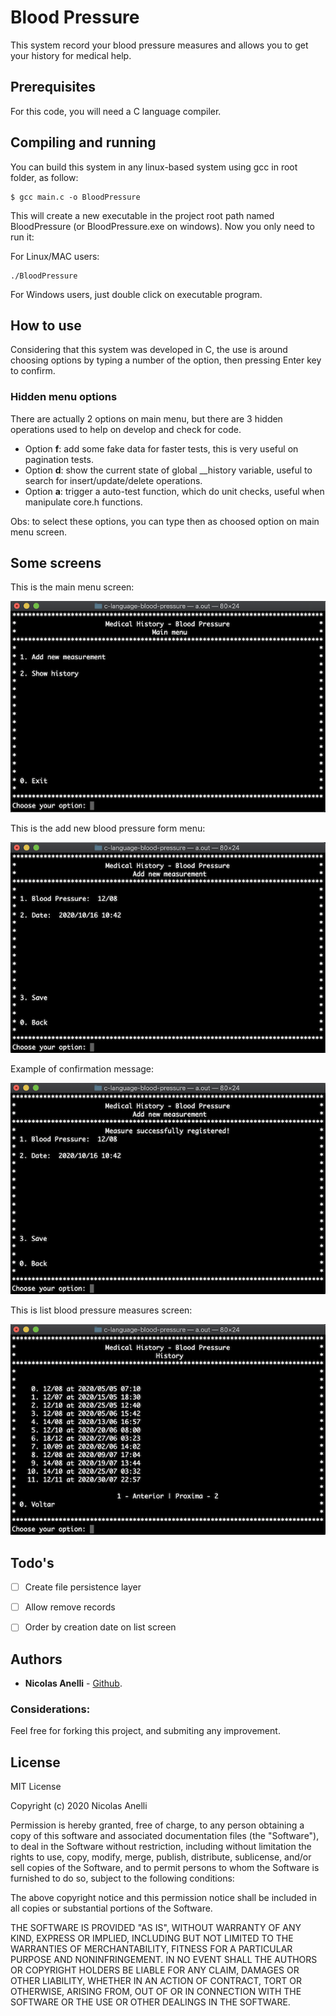 # Blood Pressure

This system record your blood pressure measures and allows you to get your history for medical help.

## Prerequisites

For this code, you will need a C language compiler.

## Compiling and running

You can build this system in any linux-based system using gcc in root folder, as follow:
```
$ gcc main.c -o BloodPressure
```

This will create a new executable in the project root path named BloodPressure (or BloodPressure.exe on windows). Now you only need to run it:

For Linux/MAC users:

```
./BloodPressure 
```

For Windows users, just double click on executable program.

## How to use

Considering that this system was developed in C, the use is around choosing options by typing a number of the option, then pressing Enter key to confirm.

### Hidden menu options

There are actually 2 options on main menu, but there are 3 hidden operations used to help on develop and check for code.

- Option **f**: add some fake data for faster tests, this is very useful on pagination tests.
- Option **d**: show the current state of global __history variable, useful to search for insert/update/delete operations.
- Option **a**: trigger a auto-test function, which do unit checks, useful when manipulate core.h functions.

Obs: to select these options, you can type then as choosed option on main menu screen.

## Some screens

This is the main menu screen:

![Main Menu](./.github/images/main_menu.png)


This is the add new blood pressure form menu:

![Register new blood pressure](./.github/images/add_menu.png)


Example of confirmation message:

![Register new blood pressure with confirmation message](./.github/images/add_menu_confirmation.png)


This is list blood pressure measures screen:

![Measure screens](./.github/images/list_menu.png)


## Todo's

- [ ] Create file persistence layer
- [ ] Allow remove records
- [ ] Order by creation date on list screen


## Authors

- **Nicolas Anelli** - [Github](https://github.com/NicolasAnelli).

### Considerations:

Feel free for forking this project, and submiting any improvement.

## License

MIT License

Copyright (c) 2020 Nicolas Anelli

Permission is hereby granted, free of charge, to any person obtaining a copy
of this software and associated documentation files (the "Software"), to deal
in the Software without restriction, including without limitation the rights
to use, copy, modify, merge, publish, distribute, sublicense, and/or sell
copies of the Software, and to permit persons to whom the Software is
furnished to do so, subject to the following conditions:

The above copyright notice and this permission notice shall be included in all
copies or substantial portions of the Software.

THE SOFTWARE IS PROVIDED "AS IS", WITHOUT WARRANTY OF ANY KIND, EXPRESS OR
IMPLIED, INCLUDING BUT NOT LIMITED TO THE WARRANTIES OF MERCHANTABILITY,
FITNESS FOR A PARTICULAR PURPOSE AND NONINFRINGEMENT. IN NO EVENT SHALL THE
AUTHORS OR COPYRIGHT HOLDERS BE LIABLE FOR ANY CLAIM, DAMAGES OR OTHER
LIABILITY, WHETHER IN AN ACTION OF CONTRACT, TORT OR OTHERWISE, ARISING FROM,
OUT OF OR IN CONNECTION WITH THE SOFTWARE OR THE USE OR OTHER DEALINGS IN THE
SOFTWARE.
